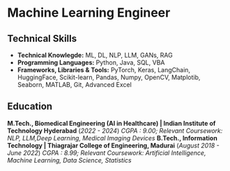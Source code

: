 # Machine Learning Engineer

## Technical Skills
- **Technical Knowlegde:** ML, DL, NLP, LLM, GANs, RAG
- **Programming Languages:**  Python, Java, SQL, VBA
- **Frameworks, Libraries & Tools:** PyTorch, Keras, LangChain, HuggingFace, Scikit-learn, Pandas, Numpy, OpenCV, Matplotib, Seaborn, MATLAB, Git, Advanced Excel

## Education
**M.Tech., Biomedical Engineering (AI in Healthcare) | Indian Institute of Technology Hyderabad** (_2022 - 2024_)
_CGPA : 9.00; Relevant Coursework: NLP, LLM,Deep Learning, Medical Imaging Devices_
**B.Tech., Information Technology	| Thiagrajar College of Engineering, Madurai** (_August 2018 - June 2022_)
_CGPA : 8.99; Relevant Coursework: Artificial Intelligence, Machine Learning, Data Science, Statistics_
